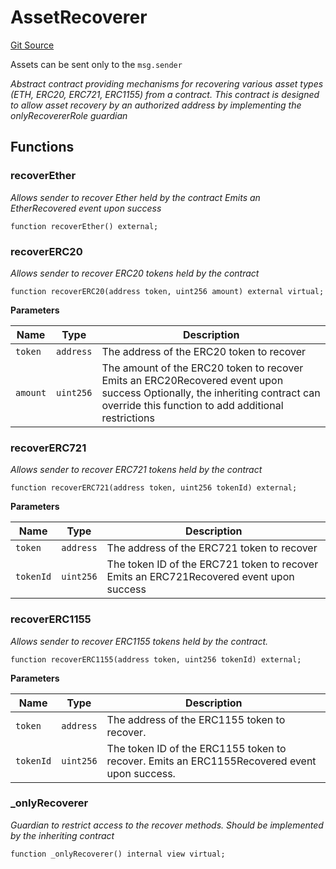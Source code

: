 # AssetRecoverer
[Git Source](https://github.com/lidofinance/community-staking-module/blob/3a4f57c9cf742468b087015f451ef8dce648f719/src/abstract/AssetRecoverer.sol)

Assets can be sent only to the `msg.sender`

*Abstract contract providing mechanisms for recovering various asset types (ETH, ERC20, ERC721, ERC1155) from a contract.
This contract is designed to allow asset recovery by an authorized address by implementing the onlyRecovererRole guardian*


## Functions
### recoverEther

*Allows sender to recover Ether held by the contract
Emits an EtherRecovered event upon success*


```solidity
function recoverEther() external;
```

### recoverERC20

*Allows sender to recover ERC20 tokens held by the contract*


```solidity
function recoverERC20(address token, uint256 amount) external virtual;
```
**Parameters**

|Name|Type|Description|
|----|----|-----------|
|`token`|`address`|The address of the ERC20 token to recover|
|`amount`|`uint256`|The amount of the ERC20 token to recover Emits an ERC20Recovered event upon success Optionally, the inheriting contract can override this function to add additional restrictions|


### recoverERC721

*Allows sender to recover ERC721 tokens held by the contract*


```solidity
function recoverERC721(address token, uint256 tokenId) external;
```
**Parameters**

|Name|Type|Description|
|----|----|-----------|
|`token`|`address`|The address of the ERC721 token to recover|
|`tokenId`|`uint256`|The token ID of the ERC721 token to recover Emits an ERC721Recovered event upon success|


### recoverERC1155

*Allows sender to recover ERC1155 tokens held by the contract.*


```solidity
function recoverERC1155(address token, uint256 tokenId) external;
```
**Parameters**

|Name|Type|Description|
|----|----|-----------|
|`token`|`address`|The address of the ERC1155 token to recover.|
|`tokenId`|`uint256`|The token ID of the ERC1155 token to recover. Emits an ERC1155Recovered event upon success.|


### _onlyRecoverer

*Guardian to restrict access to the recover methods.
Should be implemented by the inheriting contract*


```solidity
function _onlyRecoverer() internal view virtual;
```

